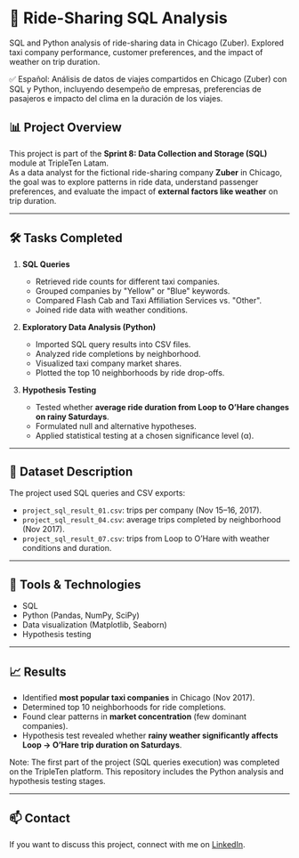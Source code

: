 # 🚕 Ride-Sharing SQL Analysis  

SQL and Python analysis of ride-sharing data in Chicago (Zuber). Explored taxi company performance, customer preferences, and the impact of weather on trip duration.

✅ Español: Análisis de datos de viajes compartidos en Chicago (Zuber) con SQL y Python, incluyendo desempeño de empresas, preferencias de pasajeros e impacto del clima en la duración de los viajes.  

## 📊 Project Overview  
This project is part of the **Sprint 8: Data Collection and Storage (SQL)** module at TripleTen Latam.  
As a data analyst for the fictional ride-sharing company **Zuber** in Chicago, the goal was to explore patterns in ride data, understand passenger preferences, and evaluate the impact of **external factors like weather** on trip duration.  

---

## 🛠️ Tasks Completed  
1. **SQL Queries**  
   - Retrieved ride counts for different taxi companies.  
   - Grouped companies by "Yellow" or "Blue" keywords.  
   - Compared Flash Cab and Taxi Affiliation Services vs. "Other".  
   - Joined ride data with weather conditions.  

2. **Exploratory Data Analysis (Python)**  
   - Imported SQL query results into CSV files.  
   - Analyzed ride completions by neighborhood.  
   - Visualized taxi company market shares.  
   - Plotted the top 10 neighborhoods by ride drop-offs.  

3. **Hypothesis Testing**  
   - Tested whether **average ride duration from Loop to O’Hare changes on rainy Saturdays**.  
   - Formulated null and alternative hypotheses.  
   - Applied statistical testing at a chosen significance level (α).  

---

## 📂 Dataset Description  
The project used SQL queries and CSV exports:  
- `project_sql_result_01.csv`: trips per company (Nov 15–16, 2017).  
- `project_sql_result_04.csv`: average trips completed by neighborhood (Nov 2017).  
- `project_sql_result_07.csv`: trips from Loop to O’Hare with weather conditions and duration.  

---

## 🚀 Tools & Technologies  
- SQL  
- Python (Pandas, NumPy, SciPy)  
- Data visualization (Matplotlib, Seaborn)  
- Hypothesis testing  

---

## 📈 Results  
- Identified **most popular taxi companies** in Chicago (Nov 2017).  
- Determined top 10 neighborhoods for ride completions.  
- Found clear patterns in **market concentration** (few dominant companies).  
- Hypothesis test revealed whether **rainy weather significantly affects Loop → O’Hare trip duration on Saturdays**.

Note: The first part of the project (SQL queries execution) was completed on the TripleTen platform. This repository includes the Python analysis and hypothesis testing stages.

---

## 📫 Contact  
If you want to discuss this project, connect with me on [LinkedIn](https://www.linkedin.com/in/carlos-sanchez-zorro-data).  
